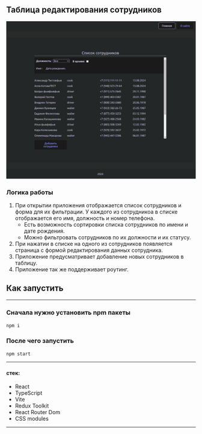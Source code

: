 ## Таблица редактирования сотрудников

![alt text](image.png)

### Логика работы
1. При открытии приложения отображается список сотрудников и форма для их фильтрации. У каждого из сотрудникоа в списке отображается его имя, должность и номер телефона.
   - Есть возможность сортировки списка сотрудников по имени и дате рождения.
   - Можно фильтровать сотрудников по их должности и их статусу.
3. При нажатии в списке на одного из сотрудников появляется страница с формой редактирования данных сотрудника.
4. Приложение предусматривает добавление новых сотрудников в таблицу.
5. Приложение так же поддерживает роутинг.

## Как запустить

---

### Сначала нужно установить npm пакеты

```
npm i
```

### После чего запустить

```
npm start
```

---

#### стек:

- React
- TypeScript
- Vite
- Redux Toolkit
- React Router Dom
- CSS modules

---
